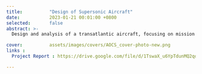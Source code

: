 ```yaml
---
title:          "Design of Supersonic Aircraft"
date:           2023-01-21 00:01:00 +0800
selected:       false
abstract: >-
  Design and analysis of a transatlantic aircraft, focusing on mission specifications, powerplant data, and historical performance. Estimation of aircraft weight, powerplant selection, and constraints such as thrust-loading, wing loading, and take-off distance, followed by detailed designs of the wing, fuselage, tail, and engine.

cover:          assets/images/covers/AOCS_cover-photo-new.png
links :
  Project Report : https://drive.google.com/file/d/1TswaX_u6YpTdunMQ2qoPd8O9eXoqOBs2/view?usp=drive_link

---
```

